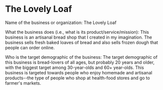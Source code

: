 # The Lovely Loaf
Name of the business or organization: The Lovely Loaf

What the business does (i.e., what is its product/service/mission): This business is an artisanal bread shop that I created in my imagination. The business sells fresh baked loaves of bread and also sells frozen dough that people can order online. 

Who is the target demographic of the business: The target demographic of this business is bread-lovers of all ages, but probably 20 years and older, with the biggest target among 30-year-olds and 60+ year-olds. This business is targeted towards people who enjoy homemade and artisanal products--the type of people who shop at health-food stores and go to farmer's markets. 
